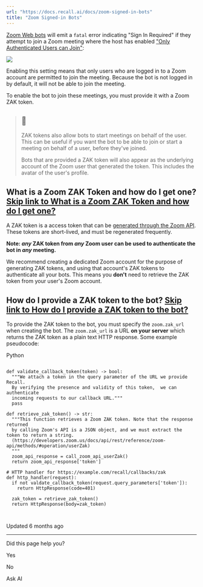 ```yaml
---
url: "https://docs.recall.ai/docs/zoom-signed-in-bots"
title: "Zoom Signed-in Bots"
---
```


[Zoom Web bots](https://recallai.readme.io/reference/zoom#zoom-web) will emit a `fatal` error indicating "Sign In Required" if they attempt to join a Zoom meeting where the host has enabled ["Only Authenticated Users can Join"](https://support.zoom.com/hc/en/article?id=zm_kb&sysparm_article=KB0063837):

![](https://files.readme.io/5df8b2a031760d2b49997b5de87ef585f013fa27f7a4b20a0e0c62ffb63f631a-CleanShot_2025-01-16_at_08.52.54.png)

Enabling this setting means that only users who are logged in to a Zoom account are permitted to join the meeting. Because the bot is not logged in by default, it will not be able to join the meeting.

To enable the bot to join these meetings, you must provide it with a Zoom ZAK token.

> ## 📘
>
> ZAK tokens also allow bots to start meetings on behalf of the user. This can be useful if you want the bot to be able to join or start a meeting on behalf of a user, before they've joined.
>
> Bots that are provided a ZAK token will also appear as the underlying account of the Zoom user that generated the token. This includes the avatar of the user's profile.

## What is a Zoom ZAK Token and how do I get one?   [Skip link to What is a Zoom ZAK Token and how do I get one?](https://docs.recall.ai/docs/zoom-signed-in-bots\#what-is-a-zoom-zak-token-and-how-do-i-get-one)

A ZAK token is a access token that can be [generated through the Zoom API](https://developers.zoom.us/docs/meeting-sdk/auth/#start-meetings-and-webinars-with-a-zoom-users-zak-token). These tokens are short-lived, and must be regenerated frequently.

**Note: _any_ ZAK token from _any_ Zoom user can be used to authenticate the bot in _any_ meeting.**

We recommend creating a dedicated Zoom account for the purpose of generating ZAK tokens, and using that account's ZAK tokens to authenticate all your bots. This means you **don't** need to retrieve the ZAK token from your user's Zoom account.

## How do I provide a ZAK token to the bot?   [Skip link to How do I provide a ZAK token to the bot?](https://docs.recall.ai/docs/zoom-signed-in-bots\#how-do-i-provide-a-zak-token-to-the-bot)

To provide the ZAK token to the bot, you must specify the `zoom.zak_url` when creating the bot. The `zoom.zak_url` is a URL **on your server** which returns the ZAK token as a plain text HTTP response. Some example pseudocode:

Python

```rdmd-code lang-python theme-light

def validate_callback_token(token) -> bool:
  """We attach a token in the query parameter of the URL we provide Recall.
  By verifying the presence and validity of this token,  we can authenticate
  incoming requests to our callback URL."""
  pass

def retrieve_zak_token() -> str:
  """This function retrieves a Zoom ZAK token. Note that the response returned
  by calling Zoom's API is a JSON object, and we must extract the token to return a string.
  (https://developers.zoom.us/docs/api/rest/reference/zoom-api/methods/#operation/userZak)
  """
  zoom_api_response = call_zoom_api_userZak()
  return zoom_api_response['token']

# HTTP handler for https://example.com/recall/callbacks/zak
def http_handler(request):
  if not valdate_callback_token(request.query_parameters['token']):
    return HttpResponse(code=401)

  zak_token = retrieve_zak_token()
  return HttpResponse(body=zak_token)



```

Updated 6 months ago

* * *

Did this page help you?

Yes

No

Ask AI